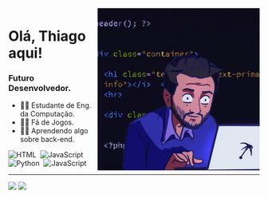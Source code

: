 <img src = "banner.gif" width = "325px" align = "right">

# Olá, Thiago aqui!
### Futuro Desenvolvedor.
- 👩‍💻 Estudante de Eng. da Computação.
- 👩‍💻 Fã de Jogos.
- 👩‍💻 Aprendendo algo sobre back-end.

<div>
  <img src="https://user-images.githubusercontent.com/25181517/192158954-f88b5814-d510-4564-b285-dff7d6400dad.png" title="HTML5" alt="HTML" width="40" height="40"/>&nbsp;
  <img src="https://user-images.githubusercontent.com/25181517/117447155-6a868a00-af3d-11eb-9cfe-245df15c9f3f.png" title="JavaScript" alt="JavaScript" width="40" height="40"/>&nbsp;
  <img src="https://user-images.githubusercontent.com/25181517/183423507-c056a6f9-1ba8-4312-a350-19bcbc5a8697.png" title="Python" alt="Python" width="40" height="40"/>&nbsp;
  <img src="https://user-images.githubusercontent.com/25181517/192106073-90fffafe-3562-4ff9-a37e-c77a2da0ff58.png" title="C++" alt="JavaScript" width="40" height="40"/>&nbsp;
</div>

---


<div align = "left">
<img height = "200em" src="https://github-readme-stats.vercel.app/api/top-langs/?username=ThiagoCPatriota&show_icons=true&theme=bear&count_private=true"/>
<img height = "200em" src="https://github-readme-stats.vercel.app/api?username=ThiagoCPatriota&show_icons=true&show_icons=true&theme=bear&count_private=true" />
</div>

